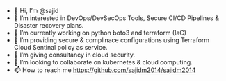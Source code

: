 - 👋 Hi, I’m @sajid
- 👀 I’m interested in DevOps/DevSecOps Tools, Secure CI/CD Pipelines & Disaster recovery plans.
- 🌱 I’m currently working on python boto3 and terraform (IaC) 
- 🌱 I’m providing secure & complinace configurations using Terraform Cloud Sentinal policy as service.
- 🌱 I’m giving consultancy in cloud security.
- 💞️ I’m looking to collaborate on kubernetes & cloud computing.
- 📫 How to reach me https://github.com/sajidm2014/sajidm2014

<!---
sajidm2014/sajidm2014 is a ✨ special ✨ repository because its `README.md` (this file) appears on your GitHub profile.
You can click the Preview link to take a look at your changes.
--->
